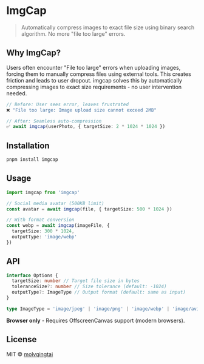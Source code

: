 # ImgCap

> Automatically compress images to exact file size using binary search algorithm. No more "file too large" errors.

## Why ImgCap?

Users often encounter "File too large" errors when uploading images, forcing them to manually compress files using external tools. This creates friction and leads to user dropout. imgcap solves this by automatically compressing images to exact size requirements - no user intervention needed.

```typescript
// Before: User sees error, leaves frustrated
❌ "File too large: Image upload size cannot exceed 2MB"

// After: Seamless auto-compression
✅ await imgcap(userPhoto, { targetSize: 2 * 1024 * 1024 })
```

## Installation

```bash
pnpm install imgcap
```

## Usage

```typescript
import imgcap from 'imgcap'

// Social media avatar (500KB limit)
const avatar = await imgcap(file, { targetSize: 500 * 1024 })

// With format conversion
const webp = await imgcap(imageFile, {
  targetSize: 300 * 1024,
  outputType: 'image/webp'
})
```

## API

```typescript
interface Options {
  targetSize: number // Target file size in bytes
  toleranceSize?: number // Size tolerance (default: -1024)
  outputType?: ImageType // Output format (default: same as input)
}

type ImageType = 'image/jpeg' | 'image/png' | 'image/webp' | 'image/avif'
```

**Browser only** - Requires OffscreenCanvas support (modern browsers).

## License

MIT © [molvqingtai](https://github.com/molvqingtai)
